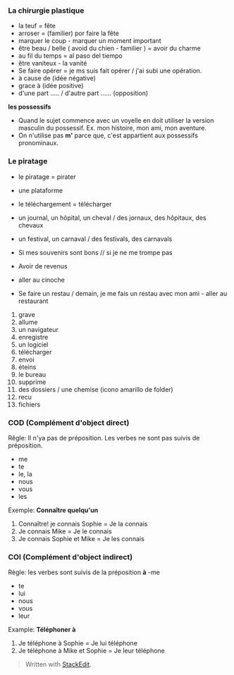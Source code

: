 


### La chirurgie plastique 
- la teuf = fête 
- arroser = (familier) por faire la fête
- marquer le coup - marquer un moment important
- être beau / belle  ( avoid du chien - familier ) = avoir du charme
-  au fil du temps = al paso del tiempo
- être vaniteux - la vanité
- Se faire opérer = je ms suis fait opérer / j'ai subi une opération.
- à cause de (idée négative)
- grace à (idée positive)
- d'une part ..... /  d'autre part ...... (opposition)

**les possessifs**
- Quand le sujet commence avec un voyelle en doit utiliser la version masculin du possessif. Ex. mon histoire, mon ami, mon aventure. 
- On n'utilise pas **m'** parce que, c'est appartient aux possessifs pronominaux. 

### Le piratage

- le piratage = pirater
- une plataforme
- le téléchargement = télécharger
- un journal, un hôpital, un cheval / des jornaux, des hôpitaux, des chevaux
- un festival, un carnaval / des festivals, des carnavals

- Si mes souvenirs sont bons // si je ne me trompe pas
- Avoir de revenus
- aller au cinoche
- Se faire un restau / demain, je me fais un restau avec mon ami - aller au restaurant

1. grave
2. allume
3. un navigateur
4. enregistre
5. un logiciel
6. télécharger
7. envoi
8. éteins
9. le bureau
10. supprime
11. des dossiers / une chemise  (icono amarillo de folder)
12. recu
13. fichiers
 
### COD (Complément d'object direct)

Rêgle: Il n'ya pas de préposition. Les verbes ne sont pas suivis de préposition. 
- me
- te 
- le, la
- nous 
- vous
- les

Exemple: 
**Connaître quelqu'un**
1. Connaître! je connais Sophie = Je la connais
2. Je connais Mike = Je le connais
3. Je connais Sophie et Mike = Je les connais

### COI (Complément d'object indirect)

Règle: les verbes sont suivis de la préposition **à**
-me
- te
- lui
- nous
- vous
- leur



Example: 
**Téléphoner à**
1. Je téléphone à Sophie = Je lui téléphone
2. Je téléphone à Mike et Sophie = Je leur téléphone

> Written with [StackEdit](https://stackedit.io/).
<!--stackedit_data:
eyJoaXN0b3J5IjpbLTE0MzM2NTI4NzEsMTA2NzY3NTAyMCwtMz
IxMjAxNjI3LC0zMjc5NTExOCwxOTMyNjAyOTgzLDE0MTg1NzYw
OTQsLTIwOTcwOTI1NDksMTE0NzIyMDA2NCwtMTkyMTk5NTQyNi
w0NjUzMTk3NjYsMTMzMjE0MDI2NSwtNTAzNTc1NTk4LC0xNTI3
NDYyODY1XX0=
-->